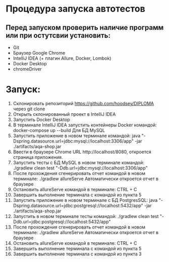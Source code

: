 # Процедура запуска автотестов

## Перед запуском проверить наличие программ или при остутсвии установить:
- Git
- Браузер Google Chrome
- IntelliJ IDEA (+ плагин Allure, Docker, Lombok)
- Docker Desktop
- chromeDriver 

# Запуск:
1. Склонировать репозиторий https://github.com/hoodsey/DIPLOMA через git clone
2. Открыть склонированный проект в IntelliJ IDEA
3. Запустить Docker Desktop
3. В терминале IntelliJ IDEA запустить контейнеры Docker командой: docker-compose up --build
Для БД MySQL
5. Запустить приложение в новом терминале командой: java "-Dspring.datasource.url=jdbc:mysql://localhost:3306/app" -jar ./artifacts/aqa-shop.jar
6. Ввести в браузере Сhrome URL http://localhost/8080, откроется страница приложения.
7. Запустить тесты с БД MySQL  в новом терминале командой: ./gradlew clean test "-Ddb.url=jdbc:mysql://localhost:3306/app"
8. После прохождения сгенерировать отчет командой в новом терминале:
./gradlew allureServe
Автоматически откроется отчет в браузере
9. Остановить allureServe командой в терминале: CTRL + C
10. Завершить выполнение терминала с командой из пункта 5
11. Запустить приложение в новом терминале с БД PostgresSQL: java "-Dspring.datasource.url=jdbc:postgresql://localhost:5432/app" -jar ./artifacts/aqa-shop.jar
12. Запустить в новом терминале тесты командой: ./gradlew clean test "-Ddb.url=jdbc:postgresql://localhost:5432/app"
13. После прохождения сгенерировать отчет командой в новом терминале:
./gradlew allureServe
Автоматически откроется отчет в браузере
14. Остановить allureServe командой в терминале: CTRL + C
15. Завершить выполнение терминала с командой из пункта 5
16. Завершить выполнение терминала с командой из пункта 3


